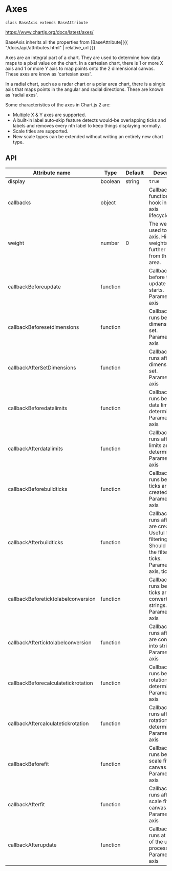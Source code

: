 # Axes
`class BaseAxis extends BaseAttribute`

https://www.chartjs.org/docs/latest/axes/

BaseAxis inherits all the properties from [BaseAttribute]({{ "/docs/api/attributes.html" | relative_url }})

Axes are an integral part of a chart. They are used to determine how data maps to a pixel value on the chart. In a cartesian chart, there is 1 or more X axis and 1 or more Y axis to map points onto the 2 dimensional canvas. These axes are know as 'cartesian axes'.

In a radial chart, such as a radar chart or a polar area chart, there is a single axis that maps points in the angular and radial directions. These are known as 'radial axes'.

Some characteristics of the axes in Chart.js 2 are:

- Multiple X & Y axes are supported.
- A built-in label auto-skip feature detects would-be overlapping ticks and labels and removes every nth label to keep things displaying normally.
- Scale titles are supported.
- New scale types can be extended without writing an entirely new chart type.

## API

| Attribute name | Type | Default | Description
| --- | --- | --- | ---
| display | boolean|string | `true` | Controls the axis global visibility (visible when true, hidden when false). When display: 'auto', the axis is visible only if at least one associated dataset is visible
| callbacks | object |  | Callback functions to hook into the axis lifecycle.[more...](https://www.chartjs.org/docs/latest/axes/#callbacks)
| weight | number | 0 | The weight used to sort the axis. Higher weights are further away from the chart area.
| callbackBeforeupdate | function |  | Callback called before the update process starts. Parameters: axis
| callbackBeforesetdimensions | function |  | Callback that runs before dimensions are set. Parameters: axis
| callbackAfterSetDimensions | function |  | Callback that runs after dimensions are set. Parameters: axis
| callbackBeforedatalimits | function |  | Callback that runs before data limits are determined. Parameters: axis
| callbackAfterdatalimits | function |  | Callback that runs after data limits are determined. Parameters: axis
| callbackBeforebuildticks | function |  | Callback that runs before ticks are created. Parameters: axis
| callbackAfterbuildticks | function |  | Callback that runs after ticks are created. Useful for filtering ticks. Should return the filtered ticks. Parameters: axis, ticks
| callbackBeforeticktolabelconversion | function |  | Callback that runs before ticks are converted into strings. Parameters: axis
| callbackAfterticktolabelconversion | function |  | Callback that runs after ticks are converted into strings. Parameters: axis
| callbackBeforecalculatetickrotation | function |  | Callback that runs before tick rotation is determined. Parameters: axis
| callbackAftercalculatetickrotation | function |  | Callback that runs after tick rotation is determined. Parameters: axis
| callbackBeforefit | function |  | Callback that runs before the scale fits to the canvas. Parameters: axis
| callbackAfterfit | function |  | Callback that runs after the scale fits to the canvas. Parameters: axis
| callbackAfterupdate | function |  | Callback that runs at the end of the update process. Parameters: axis